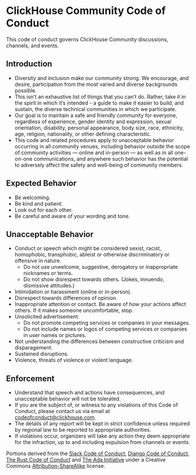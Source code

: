 # ClickHouse Community Code of Conduct
This code of conduct governs ClickHouse Community discussions, channels, and events.

## Introduction
* Diversity and inclusion make our community strong. We encourage, and desire, participation from the most varied and diverse backgrounds possible.
* This isn’t an exhaustive list of things that you can’t do. Rather, take it in the spirit in which it’s intended - a guide to make it easier to build, and sustain, the diverse technical communities in which we participate.
* Our goal is to maintain a safe and friendly community for everyone, regardless of experience, gender identity and expression, sexual orientation, disability, personal appearance, body size, race, ethnicity, age, religion, nationality, or other defining characteristic.
* This code and related procedures apply to unacceptable behavior occurring in all community venues, including behavior outside the scope of community activities — online and in-person — as well as in all one-on-one communications, and anywhere such behavior has the potential to adversely affect the safety and well-being of community members.

## Expected Behavior
* Be welcoming.
* Be kind and patient.
* Look out for each other.
* Be careful and aware of your wording and tone.

## Unacceptable Behavior
* Conduct or speech which might be considered sexist, racist, homophobic, transphobic, ableist or otherwise discriminatory or offensive in nature.
    * Do not use unwelcome, suggestive, derogatory or inappropriate nicknames or terms.
    * Do not show disrespect towards others. (Jokes, innuendo, dismissive attitudes.)
* Intimidation or harassment (online or in-person).
* Disrespect towards differences of opinion.
* Inappropriate attention or contact. Be aware of how your actions affect others. If it makes someone uncomfortable, stop.
* Unsolicited advertisement.
    * Do not promote competing services or companies in your messages.
    * Do not include names or logos of competing services or companies in user names or pictures.
* Not understanding the differences between constructive criticism and disparagement.
* Sustained disruptions.
* Violence, threats of violence or violent language.

## Enforcement
* Understand that speech and actions have consequences, and unacceptable behavior will not be tolerated.
* If you are the subject of, or witness to any violations of this Code of Conduct, please contact us via email at [codeofconduct@clickhouse.com](mailto:codeofconduct@clickhouse.com).
* The details of any report will be kept in strict confidence unless required by regional law to be reported to appropriate authorities.
* If violations occur, organizers will take any action they deem appropriate for the infraction, up to and including expulsion from channels or events.

Portions derived from the [Slack Code of Conduct](https://api.slack.com/community/code-of-conduct), [Django Code of Conduct](https://www.djangoproject.com/conduct/), [The Rust Code of Conduct](https://www.rust-lang.org/conduct.html) and [The Ada Initiative](http://adainitiative.org/2014/02/18/howto-design-a-code-of-conduct-for-your-community/) under a Creative Commons [Attribution-ShareAlike](http://creativecommons.org/licenses/by-sa/3.0/) license.
